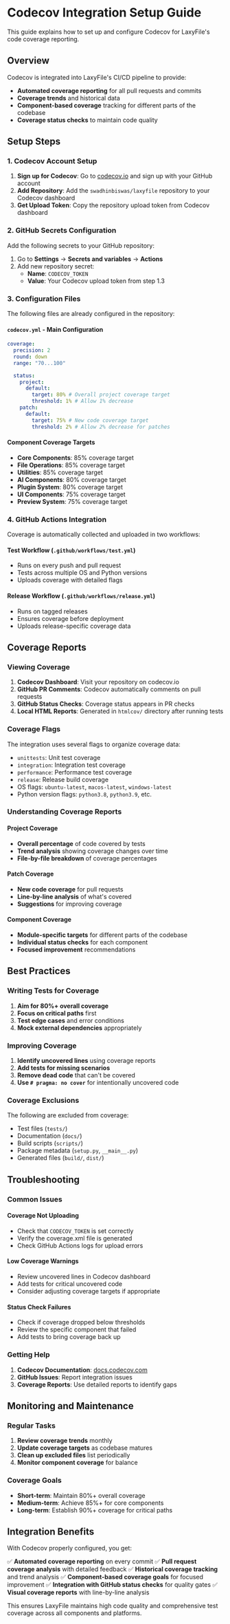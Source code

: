 # Codecov Integration Setup Guide

This guide explains how to set up and configure Codecov for LaxyFile's code coverage reporting.

## Overview

Codecov is integrated into LaxyFile's CI/CD pipeline to provide:

- **Automated coverage reporting** for all pull requests and commits
- **Coverage trends** and historical data
- **Component-based coverage** tracking for different parts of the codebase
- **Coverage status checks** to maintain code quality

## Setup Steps

### 1. Codecov Account Setup

1. **Sign up for Codecov**: Go to [codecov.io](https://codecov.io) and sign up with your GitHub account
2. **Add Repository**: Add the `swadhinbiswas/laxyfile` repository to your Codecov dashboard
3. **Get Upload Token**: Copy the repository upload token from Codecov dashboard

### 2. GitHub Secrets Configuration

Add the following secrets to your GitHub repository:

1. Go to **Settings** → **Secrets and variables** → **Actions**
2. Add new repository secret:
   - **Name**: `CODECOV_TOKEN`
   - **Value**: Your Codecov upload token from step 1.3

### 3. Configuration Files

The following files are already configured in the repository:

#### `codecov.yml` - Main Configuration

```yaml
coverage:
  precision: 2
  round: down
  range: "70...100"

  status:
    project:
      default:
        target: 80% # Overall project coverage target
        threshold: 1% # Allow 1% decrease
    patch:
      default:
        target: 75% # New code coverage target
        threshold: 2% # Allow 2% decrease for patches
```

#### Component Coverage Targets

- **Core Components**: 85% coverage target
- **File Operations**: 85% coverage target
- **Utilities**: 85% coverage target
- **AI Components**: 80% coverage target
- **Plugin System**: 80% coverage target
- **UI Components**: 75% coverage target
- **Preview System**: 75% coverage target

### 4. GitHub Actions Integration

Coverage is automatically collected and uploaded in two workflows:

#### Test Workflow (`.github/workflows/test.yml`)

- Runs on every push and pull request
- Tests across multiple OS and Python versions
- Uploads coverage with detailed flags

#### Release Workflow (`.github/workflows/release.yml`)

- Runs on tagged releases
- Ensures coverage before deployment
- Uploads release-specific coverage data

## Coverage Reports

### Viewing Coverage

1. **Codecov Dashboard**: Visit your repository on codecov.io
2. **GitHub PR Comments**: Codecov automatically comments on pull requests
3. **GitHub Status Checks**: Coverage status appears in PR checks
4. **Local HTML Reports**: Generated in `htmlcov/` directory after running tests

### Coverage Flags

The integration uses several flags to organize coverage data:

- `unittests`: Unit test coverage
- `integration`: Integration test coverage
- `performance`: Performance test coverage
- `release`: Release build coverage
- OS flags: `ubuntu-latest`, `macos-latest`, `windows-latest`
- Python version flags: `python3.8`, `python3.9`, etc.

### Understanding Coverage Reports

#### Project Coverage

- **Overall percentage** of code covered by tests
- **Trend analysis** showing coverage changes over time
- **File-by-file breakdown** of coverage percentages

#### Patch Coverage

- **New code coverage** for pull requests
- **Line-by-line analysis** of what's covered
- **Suggestions** for improving coverage

#### Component Coverage

- **Module-specific targets** for different parts of the codebase
- **Individual status checks** for each component
- **Focused improvement** recommendations

## Best Practices

### Writing Tests for Coverage

1. **Aim for 80%+ overall coverage**
2. **Focus on critical paths** first
3. **Test edge cases** and error conditions
4. **Mock external dependencies** appropriately

### Improving Coverage

1. **Identify uncovered lines** using coverage reports
2. **Add tests for missing scenarios**
3. **Remove dead code** that can't be covered
4. **Use `# pragma: no cover`** for intentionally uncovered code

### Coverage Exclusions

The following are excluded from coverage:

- Test files (`tests/`)
- Documentation (`docs/`)
- Build scripts (`scripts/`)
- Package metadata (`setup.py`, `__main__.py`)
- Generated files (`build/`, `dist/`)

## Troubleshooting

### Common Issues

#### Coverage Not Uploading

- Check that `CODECOV_TOKEN` is set correctly
- Verify the coverage.xml file is generated
- Check GitHub Actions logs for upload errors

#### Low Coverage Warnings

- Review uncovered lines in Codecov dashboard
- Add tests for critical uncovered code
- Consider adjusting coverage targets if appropriate

#### Status Check Failures

- Check if coverage dropped below thresholds
- Review the specific component that failed
- Add tests to bring coverage back up

### Getting Help

1. **Codecov Documentation**: [docs.codecov.com](https://docs.codecov.com)
2. **GitHub Issues**: Report integration issues
3. **Coverage Reports**: Use detailed reports to identify gaps

## Monitoring and Maintenance

### Regular Tasks

1. **Review coverage trends** monthly
2. **Update coverage targets** as codebase matures
3. **Clean up excluded files** list periodically
4. **Monitor component coverage** for balance

### Coverage Goals

- **Short-term**: Maintain 80%+ overall coverage
- **Medium-term**: Achieve 85%+ for core components
- **Long-term**: Establish 90%+ coverage for critical paths

## Integration Benefits

With Codecov properly configured, you get:

✅ **Automated coverage reporting** on every commit
✅ **Pull request coverage analysis** with detailed feedback
✅ **Historical coverage tracking** and trend analysis
✅ **Component-based coverage goals** for focused improvement
✅ **Integration with GitHub status checks** for quality gates
✅ **Visual coverage reports** with line-by-line analysis

This ensures LaxyFile maintains high code quality and comprehensive test coverage across all components and platforms.
